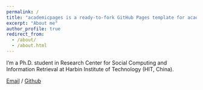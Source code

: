 ```yaml
---
permalink: /
title: "academicpages is a ready-to-fork GitHub Pages template for academic personal websites"
excerpt: "About me"
author_profile: true
redirect_from:
  - /about/
  - /about.html
---
```

I’m a Ph.D. student in Research Center for Social Computing and Information Retrieval at Harbin Institute of Technology (HIT, China).

[Email](mailto:zkzhou@ir.hit.edu.cn) / [Github](https://github.com/zkzhou126)
